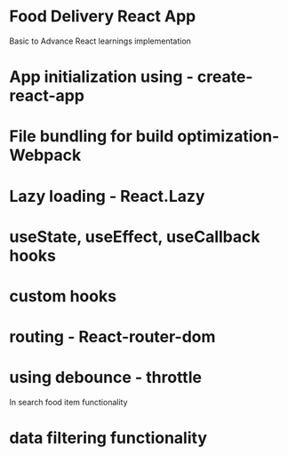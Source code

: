 # Food Delivery React App
Basic to Advance React learnings implementation

# App initialization using - create-react-app
# File bundling for build optimization- Webpack
# Lazy loading -  React.Lazy
# useState, useEffect, useCallback hooks
# custom hooks
# routing - React-router-dom
# using debounce - throttle 
  In search food item functionality
# data filtering functionality
